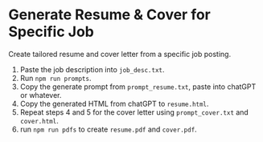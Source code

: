 # Generate Resume & Cover for Specific Job

Create tailored resume and cover letter from a specific job posting.

1. Paste the job description into `job_desc.txt`.
2. Run `npm run prompts`.
3. Copy the generate prompt from `prompt_resume.txt`, paste into chatGPT or whatever.
4. Copy the generated HTML from chatGPT to `resume.html`.
5. Repeat steps 4 and 5 for the cover letter using `prompt_cover.txt` and `cover.html`.
6. run `npm run pdfs` to create `resume.pdf` and `cover.pdf`. 